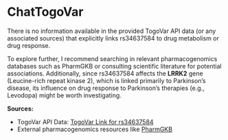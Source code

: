 # ChatTogoVar

There is no information available in the provided TogoVar API data (or any associated sources) that explicitly links rs34637584 to drug metabolism or drug response.

To explore further, I recommend searching in relevant pharmacogenomics databases such as PharmGKB or consulting scientific literature for potential associations. Additionally, since rs34637584 affects the **LRRK2** gene (Leucine-rich repeat kinase 2), which is linked primarily to Parkinson’s disease, its influence on drug response to Parkinson’s therapies (e.g., Levodopa) might be worth investigating.

**Sources:**
- TogoVar API Data: [TogoVar Link for rs34637584](https://jmorp.megabank.tohoku.ac.jp/search?query=12%3A40340400)
- External pharmacogenomics resources like [PharmGKB](https://www.pharmgkb.org)